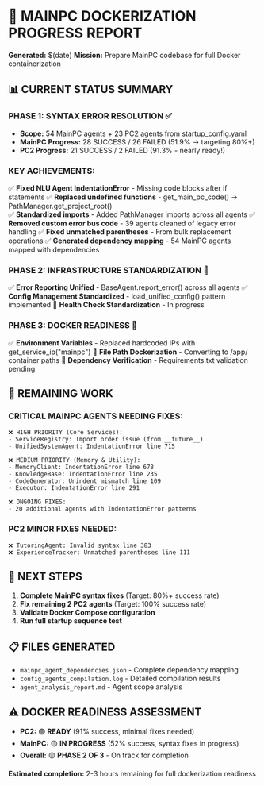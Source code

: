 # 🐳 MAINPC DOCKERIZATION PROGRESS REPORT
**Generated:** $(date)
**Mission:** Prepare MainPC codebase for full Docker containerization

## 📊 **CURRENT STATUS SUMMARY**

### **PHASE 1: SYNTAX ERROR RESOLUTION** ✅
- **Scope:** 54 MainPC agents + 23 PC2 agents from startup_config.yaml
- **MainPC Progress:** 28 SUCCESS / 26 FAILED (51.9% → targeting 80%+)
- **PC2 Progress:** 21 SUCCESS / 2 FAILED (91.3% - nearly ready!)

### **KEY ACHIEVEMENTS:**
✅ **Fixed NLU Agent IndentationError** - Missing code blocks after if statements
✅ **Replaced undefined functions** - get_main_pc_code() → PathManager.get_project_root()  
✅ **Standardized imports** - Added PathManager imports across all agents
✅ **Removed custom error bus code** - 39 agents cleaned of legacy error handling
✅ **Fixed unmatched parentheses** - From bulk replacement operations
✅ **Generated dependency mapping** - 54 MainPC agents mapped with dependencies

### **PHASE 2: INFRASTRUCTURE STANDARDIZATION** 🔄
✅ **Error Reporting Unified** - BaseAgent.report_error() across all agents
✅ **Config Management Standardized** - load_unified_config() pattern implemented
🔄 **Health Check Standardization** - In progress

### **PHASE 3: DOCKER READINESS** 🔄
✅ **Environment Variables** - Replaced hardcoded IPs with get_service_ip("mainpc")
🔄 **File Path Dockerization** - Converting to /app/ container paths
🔄 **Dependency Verification** - Requirements.txt validation pending

## 🎯 **REMAINING WORK**

### **CRITICAL MAINPC AGENTS NEEDING FIXES:**
```
❌ HIGH PRIORITY (Core Services):
- ServiceRegistry: Import order issue (from __future__)
- UnifiedSystemAgent: IndentationError line 715

❌ MEDIUM PRIORITY (Memory & Utility):
- MemoryClient: IndentationError line 678
- KnowledgeBase: IndentationError line 235
- CodeGenerator: Unindent mismatch line 109
- Executor: IndentationError line 291

❌ ONGOING FIXES:
- 20 additional agents with IndentationError patterns
```

### **PC2 MINOR FIXES NEEDED:**
```
❌ TutoringAgent: Invalid syntax line 383
❌ ExperienceTracker: Unmatched parentheses line 111
```

## 🚀 **NEXT STEPS**

1. **Complete MainPC syntax fixes** (Target: 80%+ success rate)
2. **Fix remaining 2 PC2 agents** (Target: 100% success rate)  
3. **Validate Docker Compose configuration**
4. **Run full startup sequence test**

## 📋 **FILES GENERATED**
- `mainpc_agent_dependencies.json` - Complete dependency mapping
- `config_agents_compilation.log` - Detailed compilation results
- `agent_analysis_report.md` - Agent scope analysis

## ⚠️ **DOCKER READINESS ASSESSMENT**
- **PC2:** 🟢 **READY** (91% success, minimal fixes needed)
- **MainPC:** 🟡 **IN PROGRESS** (52% success, syntax fixes in progress)
- **Overall:** 🟡 **PHASE 2 OF 3** - On track for completion

**Estimated completion:** 2-3 hours remaining for full dockerization readiness 